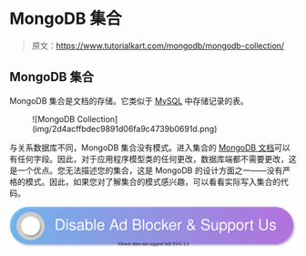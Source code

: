 # MongoDB 集合

> 原文：<https://www.tutorialkart.com/mongodb/mongodb-collection/>

## MongoDB 集合

MongoDB 集合是文档的存储。它类似于 [MySQL](https://www.tutorialkart.com/mysql-tutorial/) 中存储记录的表。

<figure class="aligncenter">![MongoDB Collection](img/2d4acffbdec9891d06fa9c4739b0691d.png)</figure>

与关系数据库不同，MongoDB 集合没有模式。进入集合的 [MongoDB 文档](https://www.tutorialkart.com/mongodb/mongodb-document/)可以有任何字段。因此，对于应用程序模型类的任何更改，数据库端都不需要更改，这是一个优点。您无法描述您的集合，这是 MongoDB 的设计方面之一——没有严格的模式。因此，如果您对了解集合的模式感兴趣，可以看看实际写入集合的代码。

[![](img/925da31b32d6bc3827932f6c8afb11bb.png)](https://www.tutorialkart.com/)